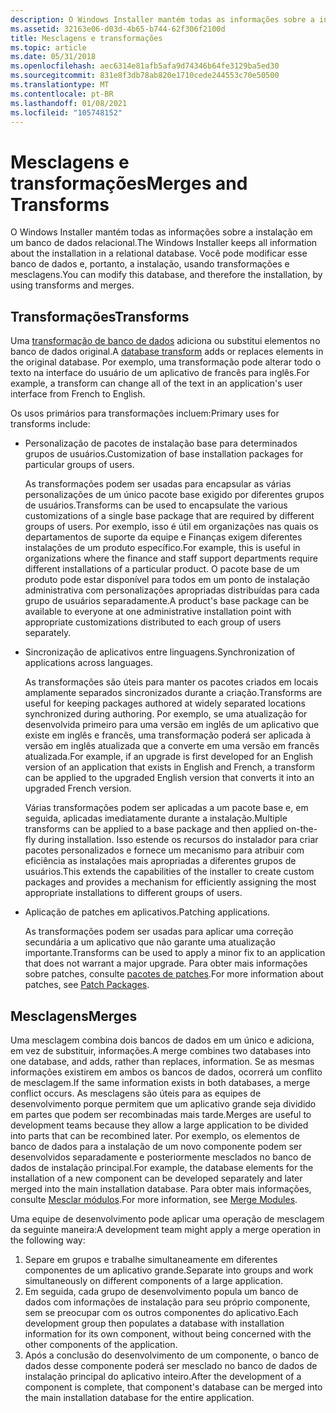 ```yaml
---
description: O Windows Installer mantém todas as informações sobre a instalação em um banco de dados relacional. Você pode modificar esse banco de dados e, portanto, a instalação, usando transformações e mesclagens.
ms.assetid: 32163e06-d03d-4b65-b744-62f306f2100d
title: Mesclagens e transformações
ms.topic: article
ms.date: 05/31/2018
ms.openlocfilehash: aec6314e81afb5afa9d74346b64fe3129ba5ed30
ms.sourcegitcommit: 831e8f3db78ab820e1710cede244553c70e50500
ms.translationtype: MT
ms.contentlocale: pt-BR
ms.lasthandoff: 01/08/2021
ms.locfileid: "105748152"
---
```

# <a name="merges-and-transforms"></a><span data-ttu-id="ab595-104">Mesclagens e transformações</span><span class="sxs-lookup"><span data-stu-id="ab595-104">Merges and Transforms</span></span>

<span data-ttu-id="ab595-105">O Windows Installer mantém todas as informações sobre a instalação em um banco de dados relacional.</span><span class="sxs-lookup"><span data-stu-id="ab595-105">The Windows Installer keeps all information about the installation in a relational database.</span></span> <span data-ttu-id="ab595-106">Você pode modificar esse banco de dados e, portanto, a instalação, usando transformações e mesclagens.</span><span class="sxs-lookup"><span data-stu-id="ab595-106">You can modify this database, and therefore the installation, by using transforms and merges.</span></span>

## <a name="transforms"></a><span data-ttu-id="ab595-107">Transformações</span><span class="sxs-lookup"><span data-stu-id="ab595-107">Transforms</span></span>

<span data-ttu-id="ab595-108">Uma [transformação de banco de dados](database-transforms.md) adiciona ou substitui elementos no banco de dados original.</span><span class="sxs-lookup"><span data-stu-id="ab595-108">A [database transform](database-transforms.md) adds or replaces elements in the original database.</span></span> <span data-ttu-id="ab595-109">Por exemplo, uma transformação pode alterar todo o texto na interface do usuário de um aplicativo de francês para inglês.</span><span class="sxs-lookup"><span data-stu-id="ab595-109">For example, a transform can change all of the text in an application's user interface from French to English.</span></span>

<span data-ttu-id="ab595-110">Os usos primários para transformações incluem:</span><span class="sxs-lookup"><span data-stu-id="ab595-110">Primary uses for transforms include:</span></span>

-   <span data-ttu-id="ab595-111">Personalização de pacotes de instalação base para determinados grupos de usuários.</span><span class="sxs-lookup"><span data-stu-id="ab595-111">Customization of base installation packages for particular groups of users.</span></span>

    <span data-ttu-id="ab595-112">As transformações podem ser usadas para encapsular as várias personalizações de um único pacote base exigido por diferentes grupos de usuários.</span><span class="sxs-lookup"><span data-stu-id="ab595-112">Transforms can be used to encapsulate the various customizations of a single base package that are required by different groups of users.</span></span> <span data-ttu-id="ab595-113">Por exemplo, isso é útil em organizações nas quais os departamentos de suporte da equipe e Finanças exigem diferentes instalações de um produto específico.</span><span class="sxs-lookup"><span data-stu-id="ab595-113">For example, this is useful in organizations where the finance and staff support departments require different installations of a particular product.</span></span> <span data-ttu-id="ab595-114">O pacote base de um produto pode estar disponível para todos em um ponto de instalação administrativa com personalizações apropriadas distribuídas para cada grupo de usuários separadamente.</span><span class="sxs-lookup"><span data-stu-id="ab595-114">A product's base package can be available to everyone at one administrative installation point with appropriate customizations distributed to each group of users separately.</span></span>

-   <span data-ttu-id="ab595-115">Sincronização de aplicativos entre linguagens.</span><span class="sxs-lookup"><span data-stu-id="ab595-115">Synchronization of applications across languages.</span></span>

    <span data-ttu-id="ab595-116">As transformações são úteis para manter os pacotes criados em locais amplamente separados sincronizados durante a criação.</span><span class="sxs-lookup"><span data-stu-id="ab595-116">Transforms are useful for keeping packages authored at widely separated locations synchronized during authoring.</span></span> <span data-ttu-id="ab595-117">Por exemplo, se uma atualização for desenvolvida primeiro para uma versão em inglês de um aplicativo que existe em inglês e francês, uma transformação poderá ser aplicada à versão em inglês atualizada que a converte em uma versão em francês atualizada.</span><span class="sxs-lookup"><span data-stu-id="ab595-117">For example, if an upgrade is first developed for an English version of an application that exists in English and French, a transform can be applied to the upgraded English version that converts it into an upgraded French version.</span></span>

    <span data-ttu-id="ab595-118">Várias transformações podem ser aplicadas a um pacote base e, em seguida, aplicadas imediatamente durante a instalação.</span><span class="sxs-lookup"><span data-stu-id="ab595-118">Multiple transforms can be applied to a base package and then applied on-the-fly during installation.</span></span> <span data-ttu-id="ab595-119">Isso estende os recursos do instalador para criar pacotes personalizados e fornece um mecanismo para atribuir com eficiência as instalações mais apropriadas a diferentes grupos de usuários.</span><span class="sxs-lookup"><span data-stu-id="ab595-119">This extends the capabilities of the installer to create custom packages and provides a mechanism for efficiently assigning the most appropriate installations to different groups of users.</span></span>

-   <span data-ttu-id="ab595-120">Aplicação de patches em aplicativos.</span><span class="sxs-lookup"><span data-stu-id="ab595-120">Patching applications.</span></span>

    <span data-ttu-id="ab595-121">As transformações podem ser usadas para aplicar uma correção secundária a um aplicativo que não garante uma atualização importante.</span><span class="sxs-lookup"><span data-stu-id="ab595-121">Transforms can be used to apply a minor fix to an application that does not warrant a major upgrade.</span></span> <span data-ttu-id="ab595-122">Para obter mais informações sobre patches, consulte [pacotes de patches](patch-packages.md).</span><span class="sxs-lookup"><span data-stu-id="ab595-122">For more information about patches, see [Patch Packages](patch-packages.md).</span></span>

## <a name="merges"></a><span data-ttu-id="ab595-123">Mesclagens</span><span class="sxs-lookup"><span data-stu-id="ab595-123">Merges</span></span>

<span data-ttu-id="ab595-124">Uma mesclagem combina dois bancos de dados em um único e adiciona, em vez de substituir, informações.</span><span class="sxs-lookup"><span data-stu-id="ab595-124">A merge combines two databases into one database, and adds, rather than replaces, information.</span></span> <span data-ttu-id="ab595-125">Se as mesmas informações existirem em ambos os bancos de dados, ocorrerá um conflito de mesclagem.</span><span class="sxs-lookup"><span data-stu-id="ab595-125">If the same information exists in both databases, a merge conflict occurs.</span></span> <span data-ttu-id="ab595-126">As mesclagens são úteis para as equipes de desenvolvimento porque permitem que um aplicativo grande seja dividido em partes que podem ser recombinadas mais tarde.</span><span class="sxs-lookup"><span data-stu-id="ab595-126">Merges are useful to development teams because they allow a large application to be divided into parts that can be recombined later.</span></span> <span data-ttu-id="ab595-127">Por exemplo, os elementos de banco de dados para a instalação de um novo componente podem ser desenvolvidos separadamente e posteriormente mesclados no banco de dados de instalação principal.</span><span class="sxs-lookup"><span data-stu-id="ab595-127">For example, the database elements for the installation of a new component can be developed separately and later merged into the main installation database.</span></span> <span data-ttu-id="ab595-128">Para obter mais informações, consulte [Mesclar módulos](merge-modules.md).</span><span class="sxs-lookup"><span data-stu-id="ab595-128">For more information, see [Merge Modules](merge-modules.md).</span></span>

<span data-ttu-id="ab595-129">Uma equipe de desenvolvimento pode aplicar uma operação de mesclagem da seguinte maneira:</span><span class="sxs-lookup"><span data-stu-id="ab595-129">A development team might apply a merge operation in the following way:</span></span>

1.  <span data-ttu-id="ab595-130">Separe em grupos e trabalhe simultaneamente em diferentes componentes de um aplicativo grande.</span><span class="sxs-lookup"><span data-stu-id="ab595-130">Separate into groups and work simultaneously on different components of a large application.</span></span>
2.  <span data-ttu-id="ab595-131">Em seguida, cada grupo de desenvolvimento popula um banco de dados com informações de instalação para seu próprio componente, sem se preocupar com os outros componentes do aplicativo.</span><span class="sxs-lookup"><span data-stu-id="ab595-131">Each development group then populates a database with installation information for its own component, without being concerned with the other components of the application.</span></span>
3.  <span data-ttu-id="ab595-132">Após a conclusão do desenvolvimento de um componente, o banco de dados desse componente poderá ser mesclado no banco de dados de instalação principal do aplicativo inteiro.</span><span class="sxs-lookup"><span data-stu-id="ab595-132">After the development of a component is complete, that component's database can be merged into the main installation database for the entire application.</span></span>

 

 



